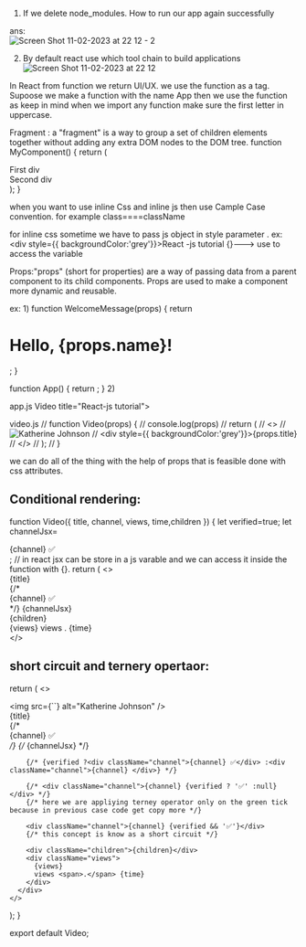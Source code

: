 1) If we delete node_modules. How to run our app again successfully

ans:  
![Screen Shot 11-02-2023 at 22 12 - 2](https://user-images.githubusercontent.com/59046483/218270130-98f45e3d-028e-4757-9a90-6dee7489b786.png)


2) By default react use which tool chain to build applications
![Screen Shot 11-02-2023 at 22 12](https://user-images.githubusercontent.com/59046483/218270043-a32554d5-52d6-44aa-bd2d-7f85922278cb.png)



In React from function we return UI/UX.
we use the function as a tag. Supoose we make a function with the name App then we use the function as <App />
keep in mind when we import any function make sure the first letter in uppercase.



Fragment :  a "fragment" is a way to group a set of children elements together without adding any extra DOM nodes to the DOM tree.
function MyComponent() {
  return (
    <div>
      <div>First div</div>
      <div>Second div</div>
    </div>
  );
}


when you want to use inline Css and inline js then use Cample Case convention. for example class====className 

for inline css sometime we have to pass js object in style parameter .
ex:<div style={{ backgroundColor:'grey'}}>React -js tutorial</div>
{}---> use to access the variable


Props:"props" (short for properties) are a way of passing data from a parent component to its child components. Props are used to make a component more dynamic and reusable.

ex: 
1)
function WelcomeMessage(props) {
  return <h1>Hello, {props.name}!</h1>;
}

function App() {
  return <WelcomeMessage name="John" />;
}
2) 

app.js
    Video title="React-js tutorial"></Video>


video.js
     // function Video(props) {
//     console.log(props)
//   return (
//     <>
//       <img src="https://picsum.photos/240/120" alt="Katherine Johnson" />
//       <div style={{ backgroundColor:'grey'}}>{props.title}</div>
//     </>
//   );
// }

we can do all of the thing with the help of props that is feasible done with css attributes.



Conditional rendering:
--------------------------

function Video({ title, channel, views, time,children }) {
  let verified=true;
  let channelJsx=<div className="channel">{channel} ✅</div>;
  // in react jsx can be store in a js varable and we can access it inside the function with {}.
  return (
    <>
      <div className="container">
        <div>
        <img />
        </div>
        <div className="title">{title}</div>
        {/* <div className="channel">{channel} ✅</div> */}
        {channelJsx}
        <div className="children">{children}</div>
        <div className="views">
          {views}
          views <span>.</span> {time}
        </div>
      </div>
    </>

short circuit and ternery opertaor:
-----------------------------------
 return (
    <>
      <div className="container">
        <div>
        <img src={``} alt="Katherine Johnson" />
        </div>
        <div className="title">{title}</div>
        {/* <div className="channel">{channel} ✅</div> */}
        {/* {channelJsx} */}

        {/* {verified ?<div className="channel">{channel} ✅</div> :<div className="channel">{channel} </div>} */}

        {/* <div className="channel">{channel} {verified ? '✅' :null}</div> */}
        {/* here we are appliying terney operator only on the green tick because in previous case code get copy more */}

        <div className="channel">{channel} {verified && '✅'}</div>
        {/* this concept is know as a short circuit */}

        <div className="children">{children}</div>
        <div className="views">
          {views}
          views <span>.</span> {time}
        </div>
      </div>
    </>
  );
}

export default Video;

